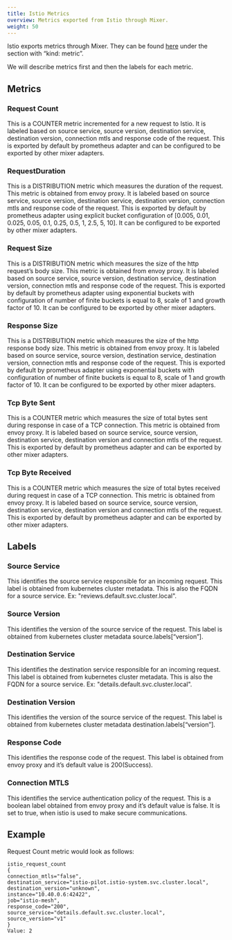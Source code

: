 ```yaml
---
title: Istio Metrics
overview: Metrics exported from Istio through Mixer.
weight: 50
---
```


Istio exports metrics through Mixer. They can be found [here](https://github.com/istio/istio/blob/master/install/kubernetes/helm/istio/charts/mixer/templates/config.yaml)
under the section with “kind: metric”. 

We will describe metrics first and then the labels for each metric.

## Metrics

### Request Count 
This is a COUNTER metric incremented for a new request to Istio. 
It is labeled based on source service, source version, destination service, destination version, connection mtls and response code of the request. 
This is exported by default by prometheus adapter and can be configured to be exported by other mixer adapters.

### RequestDuration
This is a DISTRIBUTION metric which measures the duration of the request. 
This metric is obtained from envoy proxy. It is labeled based on source service, source version, destination service, destination version, connection mtls and response code of the request. This is exported by default by prometheus adapter using explicit bucket configuration of [0.005, 0.01, 0.025, 0.05, 0.1, 0.25, 0.5, 1, 2.5, 5, 10]. 
It can be configured to be exported by other mixer adapters.

### Request Size
This is a DISTRIBUTION metric which measures the size of the http request’s body size. 
This metric is obtained from envoy proxy. It is labeled based on source service, source version, destination service, destination version, connection mtls and response code of the request. This is exported by default by prometheus adapter using exponential buckets with configuration of number of finite buckets is equal to 8, scale of 1 and growth factor of 10. 
It can be configured to be exported by other mixer adapters.

### Response Size
This is a DISTRIBUTION metric which measures the size of the http response body size. 
This metric is obtained from envoy proxy. It is labeled based on source service, source version, destination service, destination version, connection mtls and response code of the request. This is exported by default by prometheus adapter using exponential buckets with configuration of number of finite buckets is equal to 8, scale of 1 and growth factor of 10. 
It can be configured to be exported by other mixer adapters.

### Tcp Byte Sent
This is a COUNTER metric which measures the size of total bytes sent during response in case of a TCP connection. 
This metric is obtained from envoy proxy. It is labeled based on source service, source version, destination service, destination version and connection mtls of the request. 
This is exported by default by prometheus adapter and can be exported by other mixer adapters.

### Tcp Byte Received
This is a COUNTER metric which measures the size of total bytes received during request in case of a TCP connection. 
This metric is obtained from envoy proxy. It is labeled based on source service, source version, destination service, destination version and connection mtls of the request. 
This is exported by default by prometheus adapter and can be exported by other mixer adapters.

## Labels

### Source Service
This identifies the source service responsible for an incoming request. 
This label is obtained from kubernetes cluster metadata. This is also the FQDN for a source service. 
Ex: "reviews.default.svc.cluster.local".

### Source Version
This identifies the version of the source service of the request. 
This label is obtained from kubernetes cluster metadata source.labels[“version”].

### Destination Service
This identifies the destination service responsible for an incoming request. 
This label is obtained from kubernetes cluster metadata. 
This is also the FQDN for a source service. Ex: "details.default.svc.cluster.local".

### Destination Version
This identifies the version of the source service of the request. 
This label is obtained from kubernetes cluster metadata destination.labels[“version”]. 

### Response Code
This identifies the response code of the request. 
This label is obtained from envoy proxy and it’s default value is 200(Success).  

### Connection MTLS
This identifies the service authentication policy of the request. This is a boolean label obtained from envoy proxy and it’s default value is false. 
It is set to true, when istio is used to make secure communications.

## Example

Request Count metric would look as follows:
```
istio_request_count
{
connection_mtls="false",
destination_service="istio-pilot.istio-system.svc.cluster.local",
destination_version="unknown",
instance="10.40.0.6:42422",
job="istio-mesh",
response_code="200",
source_service="details.default.svc.cluster.local",
source_version="v1"
}
Value: 2
```
